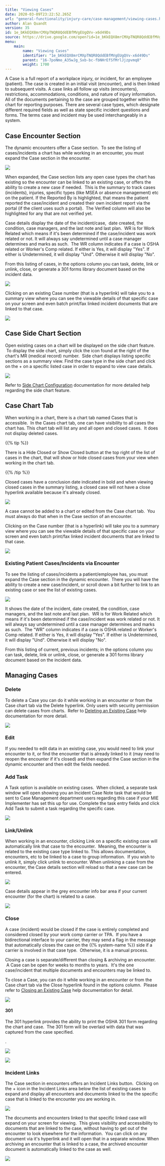 ```yaml
---
title: "Viewing Cases"
date: 2020-03-09T23:22:52.265Z
url: "general-functionality/injury-care/case-management/viewing-cases.html"
author: Alan Quandt
version: 35
id: 1e_bKkEQX8mrCMXpTNQR8QddEBfMVgEUgQVv-x6d49Ds
source: https://drive.google.com/open?id=1e_bKkEQX8mrCMXpTNQR8QddEBfMVgEUgQVv-x6d49Ds
menu:
    main:
        name: "Viewing Cases"
        identifier: "1e_bKkEQX8mrCMXpTNQR8QddEBfMVgEUgQVv-x6d49Ds"
        parent: "16-7poNmo_A35wJg_Sxb-bc-fbNHrEfSfMrlJjzpvmq8"
        weight: 1700
---
```

A Case is a full report of a workplace injury, or incident, for an employee (patient). The case is created in an initial visit (encounter), and is then linked to subsequent visits. A case links all follow up visits (encounters), restrictions, accommodations, conditions, and nature of injury information. All of the documents pertaining to the case are grouped together within the chart for reporting purposes. There are several case types, which designate different required fields as well as state specific incident questions and forms. The terms case and incident may be used interchangeably in a system.

## Case Encounter Section

The dynamic encounters offer a Case section.  To see the listing of cases/incidents a chart has while working in an encounter, you must expand the Case section in the encounter.  



![](../../../external_files/ba1643eb1188310ef4027dd82964ce74.png)



When expanded, the Case section lists any open case types the chart has existing so the encounter can be linked to an existing case, or offers the ability to create a new case if needed.  This is the summary to track cases (incidents), injuries, specific types (like MSEA or absence management) etc on the patient. If the Reported By is highlighted, that means the patient reported the case/incident and created their own incident report via the portal (if the client uses such a portal).  The Verified column will also be highlighted for any that are not verified yet.

Case details display the date of the incident/case,  date created, the condition, case managers, and the last note and last plan.  WR is for Work Related which means if it's been determined if the case/incident was work related or not. It will always say undetermined until a case manager determines and marks as such.  The WR column indicates if a case is OSHA related or Worker's Comp related. If either is Yes, it will display "Yes". If either is Undetermined, it will display "Und". Otherwise it will display "No".

From this listing of cases, in the options column you can task, delete, link or unlink, close, or generate a 301 forms library document based on the incident data.

![](../../../external_files/3bf304b5966ab3231f02dc6f0eef9f9b.png)



Clicking on an existing Case number (that is a hyperlink) will take you to a summary view where you can see the viewable details of that specific case on your screen and even batch print/fax linked incident documents that are linked to that case.



![](../../../external_files/1a35ca16445fac5f272dfa0c89a8474d.png)



## Case Side Chart Section

Open existing cases on a chart will be displayed on the side chart feature.  To display the side chart, simply click the icon found at the right of the chart's MR (medical record) number.  Side chart displays listing specific sections as a summary view. Find the case type in the side chart and click on the + on a specific listed case in order to expand to view case details.



![](../../../external_files/c9514d8fa543ee2504acbf0d9f15e29e.png)



Refer to [Side Chart Configuration](../../system-configuration/side-chart-configuration.html) documentation for more detailed help regarding the side chart feature.

## Case Chart Tab

When working in a chart, there is a chart tab named Cases that is accessible.  In the Cases chart tab, one can have visibility to all cases the chart has. This chart tab will list any and all open and closed cases.  It does not display deleted cases.

{{% tip %}}

There is a Hide Closed or Show Closed button at the top right of the list of cases in the chart, that will show or hide closed cases from your view when working in the chart tab.

{{% /tip %}}


Closed cases have a conclusion date indicated in bold and when viewing closed cases in the summary listing, a closed case will not have a close hyperlink available because it's already closed.



![](../../../external_files/4eebd3ca4d8bf8b28a6af1490406a16b.png)



A case cannot be added to a chart or edited from the Case chart tab.  You must always do that when in the Case section of an encounter.

Clicking on the Case number (that is a hyperlink) will take you to a summary view where you can see the viewable details of that specific case on your screen and even batch print/fax linked incident documents that are linked to that case.



![](../../../external_files/3531d9443a5fe25b9b694fa8ba8d7ead.png)



### Existing Patient Cases/Incidents via Encounter

To see the listing of cases/incidents a patient/employee has, you must expand the Case section in the dynamic encounter.  There you will have the ability to create a new case/incident, or scroll down a bit further to link to an existing case or see the list of existing cases.  



![](../../../external_files/ba1643eb1188310ef4027dd82964ce74.png)



It shows the date of the incident, date created, the condition, case managers, and the last note and last plan.  WR is for Work Related which means if it's been determined if the case/incident was work related or not. It will always say undetermined until a case manager determines and marks as such.  The "WR" column indicates if a case is OSHA related or Worker's Comp related. If either is Yes, it will display "Yes". If either is Undetermined, it will display "Und". Otherwise it will display "No".

From this listing of current, previous incidents; in the options column you can task, delete, link or unlink, close, or generate a 301 forms library document based on the incident data.

## Managing Cases

### Delete

To delete a Case you can do it while working in an encounter or from the Case chart tab via the Delete hyperlink. Only users with security permission can delete cases from charts.  Refer to [Deleting an Existing Case](deleting-an-existing-case.html) help documentation for more detail.



![](../../../external_files/091a5ff6b502e4709f5ce7efa27c3d9d.png)

### Edit

If you needed to edit data in an existing case, you would need to link your encounter to it, or find the encounter that is already linked to it (may need to reopen the encounter if it's closed) and then expand the Case section in the dynamic encounter and then edit the fields needed.

### Add Task

A Task option is available on existing cases.  When clicked, a separate task window will open showing you an Incident Case Note task that would be sent to Case Management department users regarding this case if your MIE Implementer has set this up for use. Complete the task entry fields and click Add Task to submit a task regarding the specific case.



![](../../../external_files/52636aedecd912857d1197dd3f11cc42.png)

### Link/Unlink

When working in an encounter, clicking Link on a specific existing case will automatically link that case to the encounter.  Meaning, the encounter is related to the existing case type linked to. This allows documentation, encounters, etc to be linked to a case to group information.  If you wish to unlink it, simply click unlink to encounter. When unlinking a case from the encounter, the Case details section will reload so that a new case can be entered.



![](../../../external_files/b8142557c6ededfb89ab299dab83d468.png)



Case details appear in the grey encounter info bar area if your current encounter (for the chart) is related to a case.



![](../../../external_files/8d9d3a0008d2debd25009e188f6190b9.png)

### Close

A case (incident) would be closed if the case is entirely completed and considered closed by your work comp carrier or TPA.  If you have a bidirectional interface to your carrier, they may send a flag in the message that automatically closes the case on the {{% system-name %}} side if a carrier is involved in that case type.  Otherwise, it is a manual process.

Closing a case is separate/different than closing & archiving an encounter.  A Case can be open for weeks to months to years.  It's the one case/incident that multiple documents and encounters may be linked to.

To close a Case, you can do it while working in an encounter or from the Case chart tab via the Close hyperlink found in the options column.  Please refer to [Closing an Existing Case](closing-an-existing-case.html) help documentation for detail.



![](../../../external_files/0e03ae3d8a6f148f0baf1701c790e412.png)



#### 301

The 301 hyperlink provides the ability to print the OSHA 301 form regarding the chart and case.  The 301 form will be overlaid with data that was captured from the case specified.

.

![](../../../external_files/200014a9a01463572a9c00c139a53b68.png)



![](../../../external_files/5d08239e8d164d9c0f79845231cc35e6.png)





### Incident Links

The Case section in encounters offers an Incident Links button.  Clicking on the + icon in the Incident Links area below the list of existing cases to expand and display all encounters and documents linked to the the specific case that is linked to the encounter you are working in.



![](../../../external_files/503ee4efe07ea9ed5366788b6c6dfb64.png)



The documents and encounters linked to that specific linked case will expand on your screen for viewing.  This gives visibility and accessibility to documents that are linked to the case, without having to get out of the encounter to look elsewhere for the information.  You can click on any document via it's hyperlink and it will open that in a separate window. When archiving an encounter that is linked to a case, the archived encounter document is automatically linked to the case as well.



![](../../../external_files/ebcaaec151eafa3884974cd425558ddc.png)







